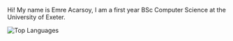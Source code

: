Hi!
My name is Emre Acarsoy, I am a first year BSc Computer Science at the University of Exeter.  

  
![Top Languages](https://github-readme-stats.vercel.app/api/top-langs/?username=AtlasICL&layout=compact&hide_progress=true)
